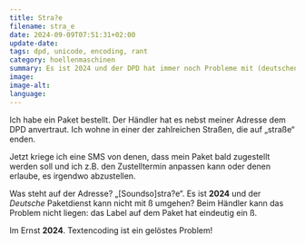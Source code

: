 ```yaml
---
title: Stra?e
filename: stra_e
date: 2024-09-09T07:51:31+02:00
update-date:
tags: dpd, unicode, encoding, rant
category: hoellenmaschinen
summary: Es ist 2024 und der DPD hat immer noch Probleme mit (deutschen!) nicht-ASCII-Zeichen
image:
image-alt:
language:
---
```


Ich habe ein Paket bestellt. Der Händler hat es nebst meiner Adresse dem DPD anvertraut. Ich wohne in einer der zahlreichen Straßen, die auf „straße“ enden.

Jetzt kriege ich eine SMS von denen, dass mein Paket bald zugestellt werden soll und ich z.B. den Zustelltermin anpassen kann oder denen erlaube, es irgendwo abzustellen.

Was steht auf der Adresse? „[Soundso]stra?e“. Es ist **2024** und der *Deutsche* Paketdienst kann nicht mit ß umgehen? Beim Händler kann das Problem nicht liegen: das Label auf dem Paket hat eindeutig ein ß.

Im Ernst **2024**. Textencoding ist ein gelöstes Problem!

